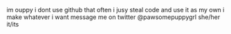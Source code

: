 im ouppy
i dont use github that often
i jusy steal code and use it as my own
i make whatever i want
message me on twitter @pawsomepuppygrl
she/her it/its

<!---
puppygirlstink/puppygirlstink is a ✨ special ✨ repository because its `README.md` (this file) appears on your GitHub profile.
You can click the Preview link to take a look at your changes.
--->
